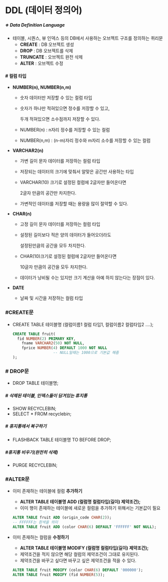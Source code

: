 # DDL (데이터 정의어)

##### ※ Data Definition Language

- 테이블, 시퀀스, 뷰 인덱스 등의 DB에서 사용하는 오브젝트 구조를 정의하는 퀴리문
  - **CREATE** 		 : DB 오브젝트 생성
  - **DROP**              : DB 오브젝트를 삭제
  - **TRUNCATE**     :  오브젝트 완전 삭제
  - **ALTER**             : 오브젝트 수정

#### # 컬럼 타입

- **NUMBER(n), NUMBER(n,m)**

  - 숫자 데이터만 저장할 수 있는 컬럼 타입

  - 숫자가 하나만 적혀있으면 정수를 저장할 수 있고,

    두개 적혀있으면 소수점까지 저장할 수 있다.

  - NUMBER(n) : n자리 정수를 저장할 수 있는 컬럼

  - NUMBER(n,m) : (n-m)자리 정수와 m자리 소수를 저장할 수 있는 컬럼

- **VARCHAR2(n)**

  - 가변 길이 문자 데이터를 저장하는 컬럼 타입

  - 저장되는 데이터의 크기에 맞춰서 알맞은 공간만 사용하는 타입

  - VARCHAR(10) 크기로 설정된 컬럼에 2글자만 들어온다면

    2글자 만큼의 공간만 차지한다.

  - 가변적인 데이터를 저장할 때는 용량을 많이 절약할 수 있다.

- **CHAR(n)**

  - 고정 길이 문자 데이터를 저장하는 컬럼 타입

  - 설정된 길이보다 적은 양의 데이터가 들어오더라도

    설정된만큼의 공간을 모두 차지한다.

  - CHAR(10)크기로 설정된 컬럼에 2글자만 들어온다면 

    10글자 만큼의 공간을 모두 차지한다.

  - 데이터가 낭비될 수는 있지만 크기 계산을 아예 하지 않는다는 장점이 있다.

- **DATE**

  - 날짜 및 시간을 저장하는 컬럼 타입

### #CREATE문

- CREATE TABLE 테이블명 (컬럼이름1 컬럼 타입1, 컬럼이름2 컬럼타입2 ....);

  ```sql
  CREATE TABLE fruit(
  	fid NUMBER(2) PRIMARY KEY,
      fname VARCHAR2(50) NOT NULL,
      fprice NUMBER(4) DEFAULT 1000 NOT NULL 
      				-- NULL일때는 1000으로 기본값 해줌
  );
  ```

### # DROP문

- DROP TABLE 테이블명;

##### # 삭제된 테이블, 인덱스들이 담겨있는 휴지통

- SHOW RECYCLEBIN;
- SELECT * FROM recyclebin;

##### # 휴지통에서 복구하기

- FLASHBACK TABLE 테이블명 TO BEFORE DROP;

##### #휴지통 비우기(완전히 삭제)

- PURGE RECYCLEBIN;

### #ALTER문

- 이미 존재하는 테이블에 컬럼 **추가하기**

  - **ALTER TABLE 테이블명 ADD (컬럼명 컬럼타입(길이) 제약조건);**
  - 이미 행이 존재하는 테이블에 새로운 컬럼을 추가하기 위해서는 기본값이 필요

  ```sql
  ALTER TABLE fruit ADD (origin_code CHAR(2));
  -- FFFFFF는 흰색을 의미
  ALTER TABLE fruit ADD (color CHAR(6) DEFAULT 'FFFFFF' NOT NULL);
  ```

- 이미 존재하는 컬럼을 **수정하기**

  - **ALTER TABLE 테이블명 MODIFY (컬럼명 컬럼타입(길이) 제약조건);**
  - 제약조건을 적지 않으면 해당 컬럼의 제약조건이 그대로 유지된다.
  - 제약조건을 바꾸고 싶다면 바꾸고 싶은 제약조건을 적을 수 있다.

  ```sql
  ALTER TABLE fruit MODIFY (color CHAR(6) DEFAULT '000000');
  ALTER TABLE fruit MODIFY (fid NUMBER(5));
  ```

